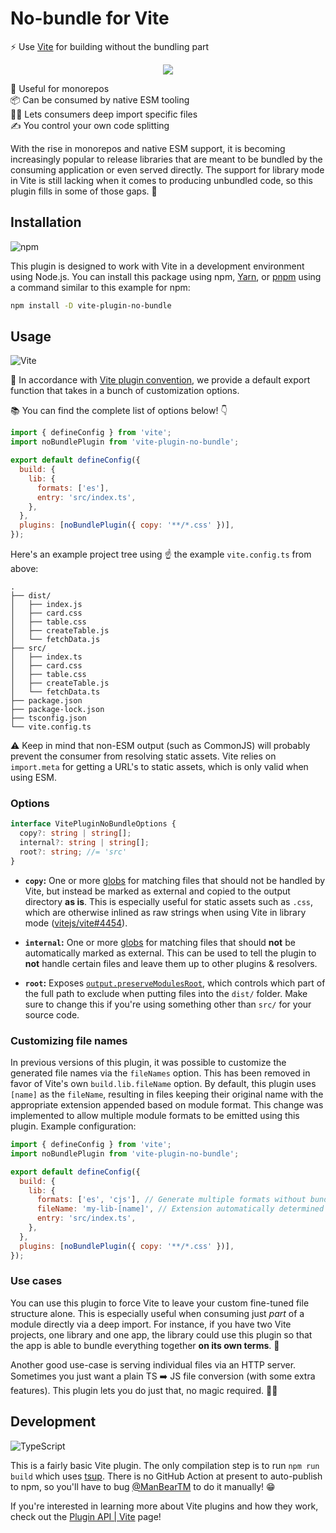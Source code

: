 # No-bundle for Vite

⚡ Use [Vite] for building without the bundling part

<div align="center">

![](https://i.imgur.com/whutZeK.png)

</div>

🧰 Useful for monorepos \
📦 Can be consumed by native ESM tooling \
👷‍♂️ Lets consumers deep import specific files \
✍ You control your own code splitting

With the rise in monorepos and native ESM support, it is becoming increasingly
popular to release libraries that are meant to be bundled by the consuming
application or even served directly. The support for library mode in Vite is
still lacking when it comes to producing unbundled code, so this plugin fills in
some of those gaps. 🚀

## Installation

![npm](https://img.shields.io/static/v1?style=for-the-badge&message=npm&color=CB3837&logo=npm&logoColor=FFFFFF&label=)

This plugin is designed to work with Vite in a development environment using
Node.js. You can install this package using npm, [Yarn], or [pnpm] using a
command similar to this example for npm:

```sh
npm install -D vite-plugin-no-bundle
```

## Usage

![Vite](https://img.shields.io/static/v1?style=for-the-badge&message=Vite&color=646CFF&logo=Vite&logoColor=FFFFFF&label=)

📜 In accordance with [Vite plugin convention], we provide a default export
function that takes in a bunch of customization options.

📚 You can find the complete list of options below! 👇

```js
import { defineConfig } from 'vite';
import noBundlePlugin from 'vite-plugin-no-bundle';

export default defineConfig({
  build: {
    lib: {
      formats: ['es'],
      entry: 'src/index.ts',
    },
  },
  plugins: [noBundlePlugin({ copy: '**/*.css' })],
});
```

Here's an example project tree using ☝ the example `vite.config.ts` from above:

```
.
├── dist/
│   ├── index.js
│   ├── card.css
│   ├── table.css
│   ├── createTable.js
│   └── fetchData.js
├── src/
│   ├── index.ts
│   ├── card.css
│   ├── table.css
│   ├── createTable.js
│   └── fetchData.ts
├── package.json
├── package-lock.json
├── tsconfig.json
└── vite.config.ts
```

⚠️ Keep in mind that non-ESM output (such as CommonJS) will probably prevent the
consumer from resolving static assets. Vite relies on `import.meta` for getting
a URL's to static assets, which is only valid when using ESM.

### Options

```ts
interface VitePluginNoBundleOptions {
  copy?: string | string[];
  internal?: string | string[];
  root?: string; //= 'src'
}
```

- **`copy`:** One or more [globs] for matching files that should not be handled
  by Vite, but instead be marked as external and copied to the output directory
  **as is**. This is especially useful for static assets such as `.css`, which
  are otherwise inlined as raw strings when using Vite in library mode
  ([vitejs/vite#4454]).

- **`internal`:** One or more [globs] for matching files that should **not** be
  automatically marked as external. This can be used to tell the plugin to
  **not** handle certain files and leave them up to other plugins & resolvers.

- **`root`:** Exposes [`output.preserveModulesRoot`], which controls which part
  of the full path to exclude when putting files into the `dist/` folder. Make
  sure to change this if you're using something other than `src/` for your
  source code.

### Customizing file names

In previous versions of this plugin, it was possible to customize the generated
file names via the `fileNames` option. This has been removed in favor of Vite's
own `build.lib.fileName` option. By default, this plugin uses `[name]` as the
`fileName`, resulting in files keeping their original name with the appropriate
extension appended based on module format. This change was implemented to allow
multiple module formats to be emitted using this plugin. Example configuration:

```js
import { defineConfig } from 'vite';
import noBundlePlugin from 'vite-plugin-no-bundle';

export default defineConfig({
  build: {
    lib: {
      formats: ['es', 'cjs'], // Generate multiple formats without bundling
      fileName: 'my-lib-[name]', // Extension automatically determined by format
      entry: 'src/index.ts',
    },
  },
  plugins: [noBundlePlugin({ copy: '**/*.css' })],
});
```

### Use cases

You can use this plugin to force Vite to leave your custom fine-tuned file
structure alone. This is especially useful when consuming just _part_ of a
module directly via a deep import. For instance, if you have two Vite projects,
one library and one app, the library could use this plugin so that the app is
able to bundle everything together **on its own terms**. 🎁

Another good use-case is serving individual files via an HTTP server. Sometimes
you just want a plain TS ➡️ JS file conversion (with some extra features). This
plugin lets you do just that, no magic required. 🧙‍♂️

## Development

![TypeScript](https://img.shields.io/static/v1?style=for-the-badge&message=TypeScript&color=3178C6&logo=TypeScript&logoColor=FFFFFF&label=)

This is a fairly basic Vite plugin. The only compilation step is to run
`npm run build` which uses [tsup]. There is no GitHub Action at present to
auto-publish to npm, so you'll have to bug [@ManBearTM] to do it manually! 😁

If you're interested in learning more about Vite plugins and how they work,
check out the [Plugin API | Vite] page!

<!-- prettier-ignore-start -->
[vite]: https://vitejs.dev/
[vite plugin convention]: https://vitejs.dev/guide/api-plugin.html#simple-examples
[`output.preserveModulesRoot`]: https://rollupjs.org/guide/en/#outputpreservemodulesroot
[globs]: https://github.com/micromatch/micromatch#readme
[vitejs/vite#4454]: https://github.com/vitejs/vite/issues/4454
[tsup]: https://github.com/egoist/tsup#readme
[Plugin API | Vite]: https://vitejs.dev/guide/api-plugin.html
[@ManBearTM]: https://github.com/ManBearTM
[yarn]: https://yarnpkg.com/
[pnpm]: https://pnpm.io/
<!-- prettier-ignore-end -->
